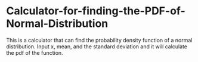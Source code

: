# Calculator-for-finding-the-PDF-of-Normal-Distribution
This is a calculator that can find the  probability density function of a normal distribution. Input x, mean, and the standard deviation and it will calculate the pdf of the function.
